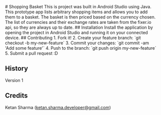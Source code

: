 <snippet>
  <content>
# Shopping Basket
This is project was built in Android Studio using Java.  This prototype app lists arbitrary shopping items and allows you to add them to a basket.  The basket is then priced based on the currency chosen.  The list of currencies and their exchange rates are taken from the fixer.io api, so they are always up to date.
## Installation
Install the application by opening the project in Android Studio and running it on your connected device.
## Contributing
1. Fork it!
2. Create your feature branch: `git checkout -b my-new-feature`
3. Commit your changes: `git commit -am 'Add some feature'`
4. Push to the branch: `git push origin my-new-feature`
5. Submit a pull request :D


## History
Version 1

## Credits
Ketan Sharma (ketan.sharma.developer@gmail.com)
</content>
</snippet>
